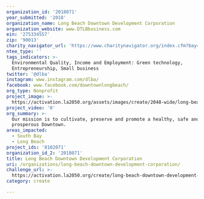 ```yaml
---
organization_id: '2018071'
year_submitted: '2018'
organization_name: Long Beach Downtown Development Corporation
organization_website: www.DTLBbusiness.com
ein: '275334557'
zip: '90013'
charity_navigator_url: 'https://www.charitynavigator.org/index.cfm?bay=search.profile&ein=275334557'
ntee_type: ''
tags_indicators: >-
  Environmental Quality, Income and Employment: Green technology,
  Entrepreneurship, Small business
twitter: '@dlba'
instagram: www.instagram.com/dlba/
facebook: www.facebook.com/downtownlongbeach/
org_type: Nonprofit
project_image: >-
  https://activation.la2050.org/assets/images/create/2048-wide/long-beach-downtown-development-corporation.jpg
project_video: '0'
org_summary: >-
  Our mission is to cultivate, preserve and promote a healthy, safe and
  prosperous Downtown.
areas_impacted:
  - South Bay
  - Long Beach
project_ids: '8102071'
organization_id_2: '2018071'
title: Long Beach Downtown Development Corporation
uri: /organizations/long-beach-downtown-development-corporation/
challenge_url: >-
  https://activation.la2050.org/create/long-beach-downtown-development-corporation/
category: create

---
```

